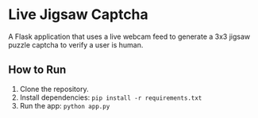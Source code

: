 # Live Jigsaw Captcha

A Flask application that uses a live webcam feed to generate a 3x3 jigsaw puzzle captcha to verify a user is human.

## How to Run
1. Clone the repository.
2. Install dependencies: `pip install -r requirements.txt`
3. Run the app: `python app.py`
